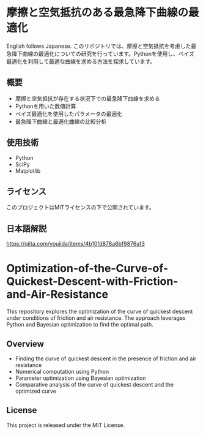 # 摩擦と空気抵抗のある最急降下曲線の最適化
English follows Japanese.
このリポジトリでは、摩擦と空気抵抗を考慮した最急降下曲線の最適化についての研究を行っています。Pythonを使用し、ベイズ最適化を利用して最適な曲線を求める方法を探求しています。
## 概要
- 摩擦と空気抵抗が存在する状況下での最急降下曲線を求める
- Pythonを用いた数値計算
- ベイズ最適化を使用したパラメータの最適化
- 最急降下曲線と最適化曲線の比較分析
## 使用技術
- Python
- SciPy
- Matplotlib

## ライセンス
このプロジェクトはMITライセンスの下で公開されています。

## 日本語解説
https://qiita.com/youiida/items/4b10fd878a6bf9876af3

# Optimization-of-the-Curve-of-Quickest-Descent-with-Friction-and-Air-Resistance
This repository explores the optimization of the curve of quickest descent under conditions of friction and air resistance. The approach leverages Python and Bayesian optimization to find the optimal path.
## Overview

- Finding the curve of quickest descent in the presence of friction and air resistance
- Numerical computation using Python
- Parameter optimization using Bayesian optimization
- Comparative analysis of the curve of quickest descent and the optimized curve

## License
This project is released under the MIT License.

